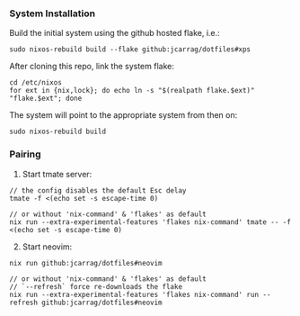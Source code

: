### System Installation
Build the initial system using the github hosted flake, i.e.:
```
sudo nixos-rebuild build --flake github:jcarrag/dotfiles#xps
```
After cloning this repo, link the system flake:
```
cd /etc/nixos
for ext in {nix,lock}; do echo ln -s "$(realpath flake.$ext)" "flake.$ext"; done
```
The system will point to the appropriate system from then on:
```
sudo nixos-rebuild build
```

### Pairing
1. Start tmate server:
```
// the config disables the default Esc delay
tmate -f <(echo set -s escape-time 0)

// or without 'nix-command' & 'flakes' as default
nix run --extra-experimental-features 'flakes nix-command' tmate -- -f <(echo set -s escape-time 0)
```
2. Start neovim:
```
nix run github:jcarrag/dotfiles#neovim

// or without 'nix-command' & 'flakes' as default
// `--refresh` force re-downloads the flake
nix run --extra-experimental-features 'flakes nix-command' run --refresh github:jcarrag/dotfiles#neovim
```
